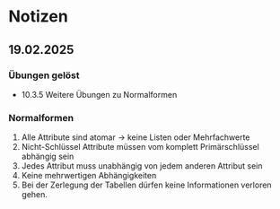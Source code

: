 # Notizen

## 19.02.2025
### Übungen gelöst
- 10.3.5 Weitere Übungen zu Normalformen

### Normalformen
1. Alle Attribute sind atomar -> keine Listen oder Mehrfachwerte
2. Nicht-Schlüssel Attribute müssen vom komplett Primärschlüssel abhängig sein
3. Jedes Attribut muss unabhängig von jedem anderen Attribut sein
4. Keine mehrwertigen Abhängigkeiten
5. Bei der Zerlegung der Tabellen dürfen keine Informationen verloren gehen.